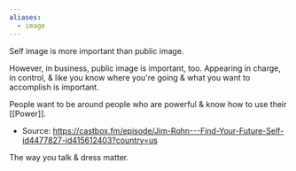 ```yaml
---
aliases:
  - image
---
```

Self image is more important than public image.

However, in business, public image is important, too. Appearing in charge, in control, & like you know where you're going & what you want to accomplish is important.

People want to be around people who are powerful & know how to use their [[Power]].
- Source: https://castbox.fm/episode/Jim-Rohn---Find-Your-Future-Self-id4477827-id415612403?country=us

The way you talk & dress matter.